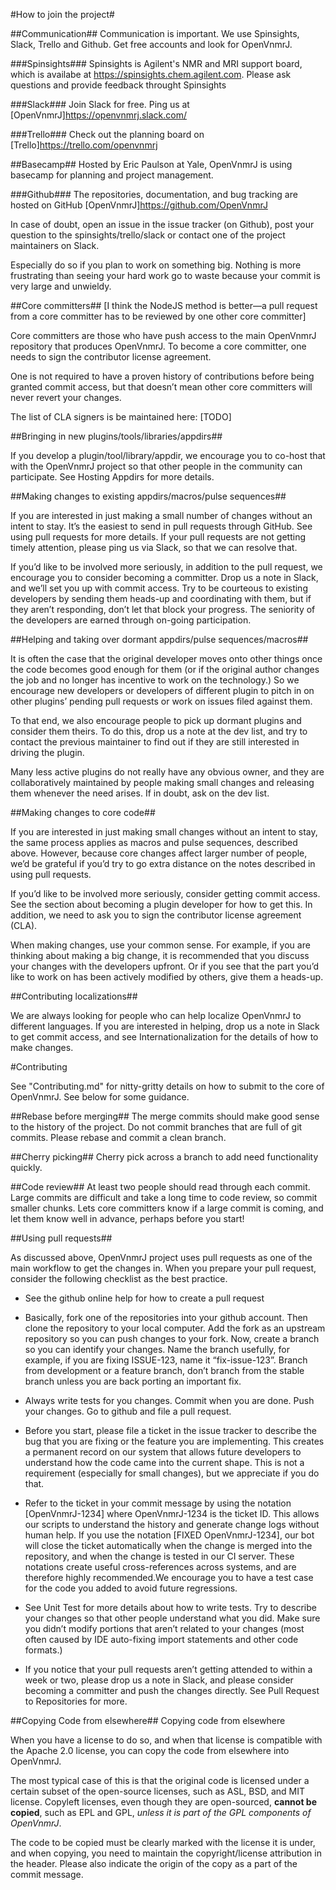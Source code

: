 #How to join the project#

##Communication##
Communication is important. We use Spinsights, Slack, Trello and Github. Get free accounts and look for OpenVnmrJ.

###Spinsights###
Spinsights is Agilent's NMR and MRI support board, which is availabe at https://spinsights.chem.agilent.com. Please ask questions and provide feedback throught Spinsights

###Slack###
Join Slack for free. Ping us at [OpenVnmrJ]<https://openvnmrj.slack.com/>

###Trello###
Check out the planning board on [Trello]<https://trello.com/openvnmrj>

##Basecamp##
Hosted by Eric Paulson at Yale, OpenVnmrJ is using basecamp for planning and project management.

###Github###
The repositories, documentation, and bug tracking are hosted on GitHub [OpenVnmrJ]<https://github.com/OpenVnmrJ>


In case of doubt, open an issue in the issue tracker (on Github), post your question to the spinsights/trello/slack or contact one of the project maintainers on Slack.

Especially do so if you plan to work on something big. Nothing is more frustrating than seeing your hard work go to waste because your commit is very large and unwieldy.

##Core committers##
[I think the NodeJS method is better—a pull request from a core committer has to be reviewed by one other core committer]

Core committers are those who have push access to the main OpenVnmrJ repository that produces OpenVnmrJ. To become a core committer, one needs to sign the contributor license agreement.
 
One is not required to have a proven history of contributions before being granted commit access, but that doesn’t mean other core committers will never revert your changes.

The list of CLA signers is be maintained here: 
[TODO]


##Bringing in new plugins/tools/libraries/appdirs##

If you develop a plugin/tool/library/appdir, we encourage you to co-host that with the 
OpenVnmrJ project so that other people in the community can participate. 
See Hosting Appdirs for more details.

##Making changes to existing appdirs/macros/pulse sequences##

If you are interested in just making a small number of changes 
without an intent to stay. It’s the easiest to send in pull requests 
through GitHub. See using pull requests
for more details. If your pull requests are not getting timely 
attention, please ping us via Slack, so that we 
can resolve that.

If you’d like to be involved more seriously, in addition to the pull 
request, we encourage you to consider becoming a committer. Drop us a 
note in Slack, and we’ll set you up with 
commit access. Try to be courteous to existing developers by sending 
them heads-up and coordinating with them, but if they aren’t responding,
don’t let that block your progress. The seniority of the developers are
earned through on-going participation.


##Helping and taking over dormant appdirs/pulse sequences/macros##

It is often the case that the original developer moves onto other 
things once the code becomes good enough for them (or if the original 
author changes the job and no longer has incentive to work on the 
technology.) So we encourage new developers or developers of different 
plugin to pitch in on other plugins’ pending pull requests or work on 
issues filed against them.

To that end, we also encourage people to pick up dormant plugins and 
consider them theirs. To do this, drop us a note at the dev list, and 
try to contact the previous maintainer to find out if they are still 
interested in driving the plugin.

Many less active plugins do not really have any obvious owner, and 
they are collaboratively maintained by people making small changes and 
releasing them whenever the need arises.  If in doubt, ask on the dev 
list.

##Making changes to core code##

If you are interested in just making small changes without an intent 
to stay, the same process applies as macros and pulse sequences, described above. However, because core changes affect larger number of people, we’d be grateful if you’d try to go extra distance on the notes described in using pull requests.

If you’d like to be involved more seriously, consider getting commit 
access. See the section about becoming a plugin developer for how to get
this. In addition, we need to ask you to sign the contributor license agreement (CLA).

When making changes, use your common sense. For example, if you are 
thinking about making a big change, it is recommended that you discuss 
your changes with the developers upfront. Or if you see that the part 
you’d like to work on has been actively modified by others, give them a 
heads-up.

##Contributing localizations##

We are always looking for people who can help localize OpenVnmrJ to 
different languages. If you are interested in helping, drop us a note in
Slack to get commit access, and see Internationalization for the details of how to make changes.

#Contributing

See "Contributing.md" for nitty-gritty details on how to submit to the core of OpenVnmrJ. See below for some guidance.

##Rebase before merging##
The merge commits should make good sense to the history of the project. Do not commit branches that are full of git commits. Please rebase and commit a clean branch.

##Cherry picking##
Cherry pick across a branch to add need functionality quickly. 

##Code review##
At least two people should read through each commit. Large commits are difficult and take a long time to code review, so commit smaller chunks. Lets core committers know if a large commit is coming, and let them know well in advance, perhaps before you start!


##Using pull requests##

As discussed above, OpenVnmrJ project uses pull requests as one of the 
main workflow to get the changes in. When you prepare your pull request,
consider the following checklist as the best practice.

* See the github online help for how to create a pull request
* Basically, fork one of the repositories into your github account. Then clone the repository to your local computer. Add the fork as an upstream repository so you can push changes to your fork. Now, create a branch so you can identify your changes. Name the branch usefully, for example, if you are fixing ISSUE-123, name it “fix-issue-123”. Branch from development or a feature branch, don’t branch from the stable branch unless you are back porting an important fix.
* Always write tests for you changes. Commit when you are done. Push your changes. Go to github and file a pull request.
* Before you start, please file a ticket in the issue tracker to describe the bug that you are fixing or the feature you are implementing. This creates a permanent record on our system that allows 
future developers to understand how the code came into the current shape. This is not a requirement (especially for small changes), but we appreciate if you do that.

* Refer to the ticket in your commit message by using the notation [OpenVnmrJ-1234] where OpenVnmrJ-1234 is the ticket ID. This allows our scripts to understand the history and generate change logs without human help. If you use the notation [FIXED OpenVnmrJ-1234], our bot will close the ticket automatically when the change is merged into the repository, and when the change is tested in our CI server. These notations create useful cross-references across systems, and are therefore highly recommended.We encourage you to have a test case for the code you added to avoid future regressions. 

* See Unit Test for more details about how to write tests. Try to describe your changes so that other people understand what you did. Make sure you didn’t modify portions that aren’t related to your changes (most often caused by IDE auto-fixing import statements and other code formats.)

* If you notice that your pull requests aren’t getting attended to within a week or two, please drop us a note in Slack, and please consider becoming a committer and push the changes directly. See Pull Request to Repositories for more.

##Copying Code from elsewhere##
Copying code from elsewhere

When you have a license to do so, and when that license is compatible with the Apache 2.0 license, you can copy the code from elsewhere into OpenVnmrJ.

The most typical case of this is that the original code is licensed under a certain subset of the open-source licenses, such as ASL, BSD, and MIT license. Copyleft licenses, even though they are open-sourced, __cannot be copied__, such as EPL and GPL, *unless it is part of the GPL components of OpenVnmrJ*. 

The code to be copied must be clearly marked with the license it is under, and when copying, you need to maintain the copyright/license attribution in the header. Please also indicate the origin of the copy as a part of the commit message.